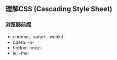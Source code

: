 ## 理解CSS (Cascading Style Sheet)

### 浏览器前缀
- chrome、safari: -webkit-
- opera: -o-
- firefox: -moz-
- ie: -ms-

 
